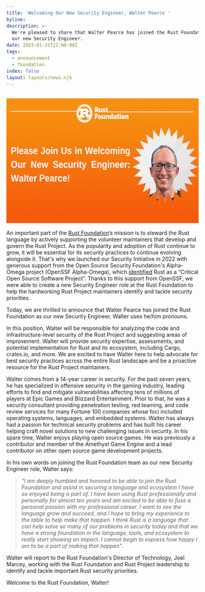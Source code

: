 ```yaml
---
title: 'Welcoming Our New Security Engineer, Walter Pearce '
byline:
description: >-
  We're pleased to share that Walter Pearce has joined the Rust Foundation as
  our new Security Engineer. 
date: 2023-01-31T12:00:00Z
tags:
  - announcement
  - foundation
index: false
layout: layouts/news.njk
---
```

##

<img src="/img/news/2023-01-30-walter-pearce-announcement/walter-pearce.png" width="580" height="326" alt="Heading: &quot;Please Join Us in Welcoming Our New Security Engineer:  Walter Pearce!&quot;" title="Walter Pearce" />

An important part of the&nbsp;<a target="_blank" href="https://foundation.rust-lang.org"><u>Rust Foundation</u></a>’s mission is to steward the Rust language by actively supporting the volunteer maintainers that develop and govern the Rust Project. As the popularity and adoption of Rust continue to grow, it will be essential for its security practices to continue evolving alongside it. That's why we launched our Security Initiative in 2022 with generous support from the Open Source Security Foundation's Alpha-Omega project (OpenSSF Alpha-Omega), which&nbsp;<a target="_blank" href="https://github.com/ossf/wg-securing-critical-projects#how-were-critical-oss-projects-selected"><u>identified</u></a>&nbsp;Rust as a “Critical Open Source Software Project”. Thanks to this support from OpenSSF, we were able to create a new Security Engineer role at the Rust Foundation to help the hardworking Rust Project maintainers identify and tackle security priorities.&nbsp;

Today, we are thrilled to announce that Walter Pearce has joined the Rust Foundation as our new Security Engineer. Walter uses he/him pronouns.&nbsp;

In this position, Walter will be responsible for analyzing the code and infrastructure-level security of the Rust Project and suggesting areas of improvement. Walter will provide security expertise, assessments, and potential implementation for Rust and its ecosystem, including Cargo, crates.io, and more. We are excited to have Walter here to help advocate for best security practices across the entire Rust landscape and be a proactive resource for the Rust Project maintainers.

Walter comes from a 14-year career in security. For the past seven years, he has specialized in offensive security in the gaming industry, leading efforts to find and mitigate vulnerabilities affecting tens of millions of players at Epic Games and Blizzard Entertainment. Prior to that, he was a security consultant providing penetration testing, red teaming, and code review services for many Fortune 100 companies whose foci included operating systems, languages, and embedded systems. Walter has always had a passion for technical security problems and has built his career helping craft novel solutions to new challenging issues in security. In his spare time, Walter enjoys playing open source games. He was previously a contributor and member of the Amethyst Game Engine and a lead contributor on other open source game development projects.

In his own words on joining the Rust Foundation team as our new Security Engineer role, Walter says:

> *"I am deeply humbled and honored to be able to join the Rust Foundation and assist in securing a language and ecosystem I have so enjoyed being a part of. I have been using Rust professionally and personally for almost ten years and am excited to be able to fuse a personal passion with my professional career. I want to see the language grow and succeed, and I hope to bring my experience to the table to help make that happen. I think Rust is a language that can help solve so many of our problems in security today and that we have a strong foundation in the language, tools, and ecosystem to really start showing an impact. I cannot begin to express how happy I am to be a part of making that happen".*

Walter will report to the Rust Foundation's Director of Technology, Joel Marcey, working with the Rust Foundation and Rust Project leadership to identify and tackle important Rust security priorities.

Welcome to the Rust Foundation, Walter!